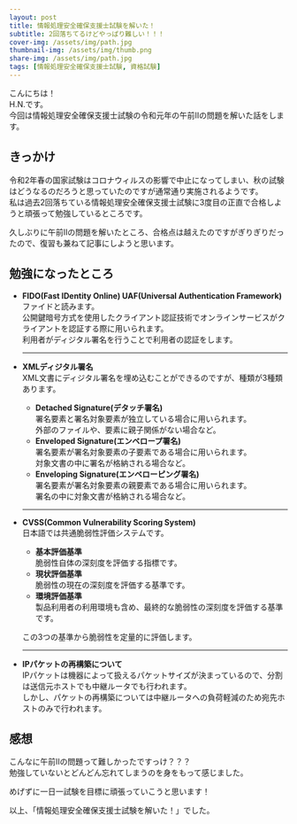 ```yaml
---
layout: post
title: 情報処理安全確保支援士試験を解いた！
subtitle: 2回落ちてるけどやっぱり難しい！！！
cover-img: /assets/img/path.jpg
thumbnail-img: /assets/img/thumb.png
share-img: /assets/img/path.jpg
tags: [情報処理安全確保支援士試験, 資格試験]
---
```


こんにちは！  
H.N.です。  
今回は情報処理安全確保支援士試験の令和元年の午前IIの問題を解いた話をします。

## きっかけ

令和2年春の国家試験はコロナウィルスの影響で中止になってしまい、秋の試験はどうなるのだろうと思っていたのですが通常通り実施されるようです。  
私は過去2回落ちている情報処理安全確保支援士試験に3度目の正直で合格しようと頑張って勉強しているところです。

久しぶりに午前IIの問題を解いたところ、合格点は越えたのですがぎりぎりだったので、復習も兼ねて記事にしようと思います。

## 勉強になったところ

* **FIDO(Fast IDentity Online) UAF(Universal Authentication Framework)**  
  ファイドと読みます。  
  公開鍵暗号方式を使用したクライアント認証技術でオンラインサービスがクライアントを認証する際に用いられます。  
  利用者がディジタル署名を行うことで利用者の認証をします。
  
  ---
  
* **XMLディジタル署名**  
XML文書にディジタル署名を埋め込むことができるのですが、種類が3種類あります。
  * **Detached Signature(デタッチ署名)**  
    署名要素と署名対象要素が独立している場合に用いられます。  
    外部のファイルや、要素に親子関係がない場合など。
  * **Enveloped Signature(エンベロープ署名)**  
    署名要素が署名対象要素の子要素である場合に用いられます。  
    対象文書の中に署名が格納される場合など。
  * **Enveloping Signature(エンベローピング署名)**  
    署名要素が署名対象要素の親要素である場合に用いられます。  
    署名の中に対象文書が格納される場合など。
    
  ---
   
* **CVSS(Common Vulnerability Scoring System)**  
  日本語では共通脆弱性評価システムです。  
  * **基本評価基準**  
    脆弱性自体の深刻度を評価する指標です。
  * **現状評価基準**  
    脆弱性の現在の深刻度を評価する基準です。
  * **環境評価基準**  
    製品利用者の利用環境も含め、最終的な脆弱性の深刻度を評価する基準です。
  
  この3つの基準から脆弱性を定量的に評価します。
  
  ---

* **IPパケットの再構築について**  
  IPパケットは機器によって扱えるパケットサイズが決まっているので、分割は送信元ホストでも中継ルータでも行われます。  
  しかし、パケットの再構築については中継ルータへの負荷軽減のため宛先ホストのみで行われます。

## 感想

こんなに午前IIの問題って難しかったですっけ？？？  
勉強していないとどんどん忘れてしまうのを身をもって感じました。

めげずに一日一試験を目標に頑張っていこうと思います！

以上、「情報処理安全確保支援士試験を解いた！」でした。

